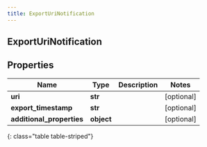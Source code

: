 ```yaml
---
title: ExportUriNotification
---
```

## ExportUriNotification

## Properties

|Name | Type | Description | Notes|
|------------ | ------------- | ------------- | -------------|
| **uri** | **str** |  | [optional] |
| **export_timestamp** | **str** |  | [optional] |
| **additional_properties** | **object** |  | [optional] |
{: class="table table-striped"}


